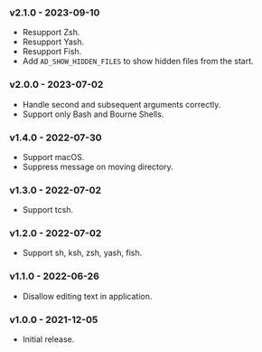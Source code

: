 ### v2.1.0 - 2023-09-10

- Resupport Zsh.
- Resupport Yash.
- Resupport Fish.
- Add `AD_SHOW_HIDDEN_FILES` to show hidden files from the start.

### v2.0.0 - 2023-07-02

- Handle second and subsequent arguments correctly.
- Support only Bash and Bourne Shells.

### v1.4.0 - 2022-07-30

- Support macOS.
- Suppress message on moving directory.

### v1.3.0 - 2022-07-02

- Support tcsh.

### v1.2.0 - 2022-07-02

- Support sh, ksh, zsh, yash, fish.

### v1.1.0 - 2022-06-26

- Disallow editing text in application.

### v1.0.0 - 2021-12-05

- Initial release.
